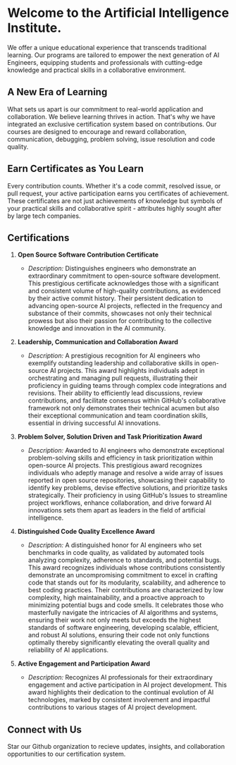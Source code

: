 # Welcome to the Artificial Intelligence Institute.

We offer a unique educational experience that transcends traditional learning. Our programs are tailored to empower the next generation of AI Engineers, equipping students and professionals with cutting-edge knowledge and practical skills in a collaborative environment.

## A New Era of Learning

What sets us apart is our commitment to real-world application and collaboration. We believe learning thrives in action. That's why we have integrated an exclusive certification system based on contributions. Our courses are designed to encourage and reward collaboration, communication, debugging, problem solving, issue resolution and code quality.

## Earn Certificates as You Learn

Every contribution counts. Whether it's a code commit, resolved issue, or pull request, your active participation earns you certificates of achievement. These certificates are not just achievements of knowledge but symbols of your practical skills and collaborative spirit - attributes highly sought after by large tech companies.

## Certifications

1. **Open Source Software Contribution Certificate**
   - _Description:_ Distinguishes engineers who demonstrate an extraordinary commitment to open-source software development. This prestigious certificate acknowledges those with a significant and consistent volume of high-quality contributions, as evidenced by their active commit history. Their persistent dedication to advancing open-source AI projects, reflected in the frequency and substance of their commits, showcases not only their technical prowess but also their passion for contributing to the collective knowledge and innovation in the AI community.

2. **Leadership, Communication and Collaboration Award**
   - _Description:_ A prestigious recognition for AI engineers who exemplify outstanding leadership and collaborative skills in open-source AI projects. This award highlights individuals adept in orchestrating and managing pull requests, illustrating their proficiency in guiding teams through complex code integrations and revisions. Their ability to efficiently lead discussions, review contributions, and facilitate consensus within GitHub's collaborative framework not only demonstrates their technical acumen but also their exceptional communication and team coordination skills, essential in driving successful AI innovations.

3. **Problem Solver, Solution Driven and Task Prioritization Award**
   - _Description:_ Awarded to AI engineers who demonstrate exceptional problem-solving skills and efficiency in task prioritization within open-source AI projects. This prestigious award recognizes individuals who adeptly manage and resolve a wide array of issues reported in open source repositories, showcasing their capability to identify key problems, devise effective solutions, and prioritize tasks strategically. Their proficiency in using GitHub's Issues to streamline project workflows, enhance collaboration, and drive forward AI innovations sets them apart as leaders in the field of artificial intelligence.

4. **Distinguished Code Quality Excellence Award**
   - _Description:_ A distinguished honor for AI engineers who set benchmarks in code quality, as validated by automated tools analyzing complexity, adherence to standards, and potential bugs. This award recognizes individuals whose contributions consistently demonstrate an uncompromising commitment to excel in crafting code that stands out for its modularity, scalability, and adherence to best coding practices. Their contributions are characterized by low complexity, high maintainability, and a proactive approach to minimizing potential bugs and code smells. It celebrates those who masterfully navigate the intricacies of AI algorithms and systems, ensuring their work not only meets but exceeds the highest standards of software engineering, developing scalable, efficient, and robust AI solutions, ensuring their code not only functions optimally thereby significantly elevating the overall quality and reliability of AI applications.

5. **Active Engagement and Participation Award**
   - _Description:_ Recognizes AI professionals for their extraordinary engagement and active participation in AI project development. This award highlights their dedication to the continual evolution of AI technologies, marked by consistent involvement and impactful contributions to various stages of AI project development.

## Connect with Us

Star our Github organization to recieve updates, insights, and collaboration opportunities to our certification system.
